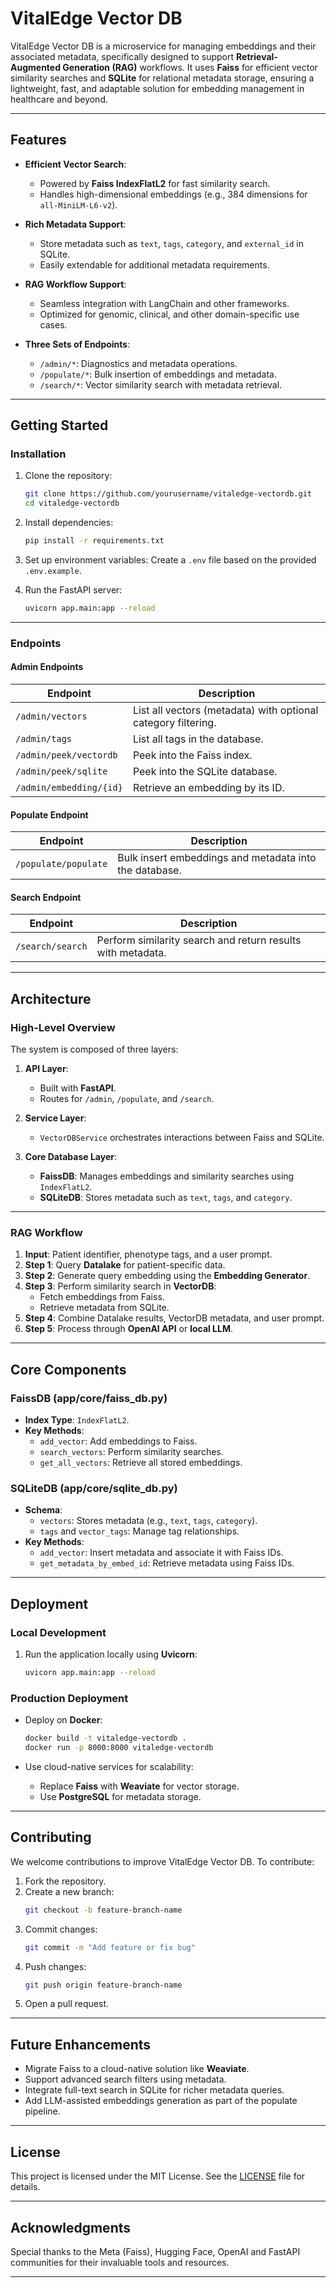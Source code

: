 # VitalEdge Vector DB

VitalEdge Vector DB is a microservice for managing embeddings and their associated metadata, specifically designed to support **Retrieval-Augmented Generation (RAG)** workflows. It uses **Faiss** for efficient vector similarity searches and **SQLite** for relational metadata storage, ensuring a lightweight, fast, and adaptable solution for embedding management in healthcare and beyond.

---

## **Features**

- **Efficient Vector Search**: 
  - Powered by **Faiss IndexFlatL2** for fast similarity search.
  - Handles high-dimensional embeddings (e.g., 384 dimensions for `all-MiniLM-L6-v2`).

- **Rich Metadata Support**:
  - Store metadata such as `text`, `tags`, `category`, and `external_id` in SQLite.
  - Easily extendable for additional metadata requirements.

- **RAG Workflow Support**:
  - Seamless integration with LangChain and other frameworks.
  - Optimized for genomic, clinical, and other domain-specific use cases.

- **Three Sets of Endpoints**:
  - `/admin/*`: Diagnostics and metadata operations.
  - `/populate/*`: Bulk insertion of embeddings and metadata.
  - `/search/*`: Vector similarity search with metadata retrieval.

---

## **Getting Started**

### **Installation**

1. Clone the repository:
   ```bash
   git clone https://github.com/yourusername/vitaledge-vectordb.git
   cd vitaledge-vectordb
   ```

2. Install dependencies:
   ```bash
   pip install -r requirements.txt
   ```

3. Set up environment variables:
   Create a `.env` file based on the provided `.env.example`.

4. Run the FastAPI server:
   ```bash
   uvicorn app.main:app --reload
   ```

---

### **Endpoints**

#### **Admin Endpoints**
| **Endpoint**               | **Description**                                                |
|----------------------------|----------------------------------------------------------------|
| `/admin/vectors`           | List all vectors (metadata) with optional category filtering. |
| `/admin/tags`              | List all tags in the database.                                |
| `/admin/peek/vectordb`     | Peek into the Faiss index.                                    |
| `/admin/peek/sqlite`       | Peek into the SQLite database.                                |
| `/admin/embedding/{id}`    | Retrieve an embedding by its ID.                              |

#### **Populate Endpoint**
| **Endpoint**               | **Description**                                               |
|----------------------------|----------------------------------------------------------------|
| `/populate/populate`       | Bulk insert embeddings and metadata into the database.        |

#### **Search Endpoint**
| **Endpoint**               | **Description**                                               |
|----------------------------|----------------------------------------------------------------|
| `/search/search`           | Perform similarity search and return results with metadata.   |

---

## **Architecture**

### **High-Level Overview**
The system is composed of three layers:

1. **API Layer**:
   - Built with **FastAPI**.
   - Routes for `/admin`, `/populate`, and `/search`.

2. **Service Layer**:
   - `VectorDBService` orchestrates interactions between Faiss and SQLite.

3. **Core Database Layer**:
   - **FaissDB**: Manages embeddings and similarity searches using `IndexFlatL2`.
   - **SQLiteDB**: Stores metadata such as `text`, `tags`, and `category`.

---

### **RAG Workflow**

1. **Input**: Patient identifier, phenotype tags, and a user prompt.
2. **Step 1**: Query **Datalake** for patient-specific data.
3. **Step 2**: Generate query embedding using the **Embedding Generator**.
4. **Step 3**: Perform similarity search in **VectorDB**:
   - Fetch embeddings from Faiss.
   - Retrieve metadata from SQLite.
5. **Step 4**: Combine Datalake results, VectorDB metadata, and user prompt.
6. **Step 5**: Process through **OpenAI API** or **local LLM**.

---

## **Core Components**

### **FaissDB (app/core/faiss_db.py)**
- **Index Type**: `IndexFlatL2`.
- **Key Methods**:
  - `add_vector`: Add embeddings to Faiss.
  - `search_vectors`: Perform similarity searches.
  - `get_all_vectors`: Retrieve all stored embeddings.

### **SQLiteDB (app/core/sqlite_db.py)**
- **Schema**:
  - `vectors`: Stores metadata (e.g., `text`, `tags`, `category`).
  - `tags` and `vector_tags`: Manage tag relationships.
- **Key Methods**:
  - `add_vector`: Insert metadata and associate it with Faiss IDs.
  - `get_metadata_by_embed_id`: Retrieve metadata using Faiss IDs.

---

## **Deployment**

### **Local Development**
1. Run the application locally using **Uvicorn**:
   ```bash
   uvicorn app.main:app --reload
   ```

### **Production Deployment**
- Deploy on **Docker**:
  ```bash
  docker build -t vitaledge-vectordb .
  docker run -p 8000:8000 vitaledge-vectordb
  ```

- Use cloud-native services for scalability:
  - Replace **Faiss** with **Weaviate** for vector storage.
  - Use **PostgreSQL** for metadata storage.

---

## **Contributing**

We welcome contributions to improve VitalEdge Vector DB. To contribute:
1. Fork the repository.
2. Create a new branch:
   ```bash
   git checkout -b feature-branch-name
   ```
3. Commit changes:
   ```bash
   git commit -m "Add feature or fix bug"
   ```
4. Push changes:
   ```bash
   git push origin feature-branch-name
   ```
5. Open a pull request.

---

## **Future Enhancements**
- Migrate Faiss to a cloud-native solution like **Weaviate**.
- Support advanced search filters using metadata.
- Integrate full-text search in SQLite for richer metadata queries.
- Add LLM-assisted embeddings generation as part of the populate pipeline.

---

## **License**

This project is licensed under the MIT License. See the [LICENSE](LICENSE) file for details.

---

## **Acknowledgments**
Special thanks to the Meta (Faiss), Hugging Face, OpenAI and FastAPI communities for their invaluable tools and resources.

---
